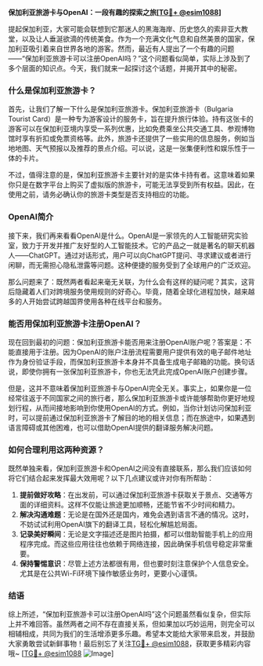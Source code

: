 **保加利亚旅游卡与OpenAI：一段有趣的探索之旅[[TG💪+ @esim1088](https://t.me/s/esim1088)]**

提起保加利亚，大家可能会联想到它那迷人的黑海海岸、历史悠久的索非亚大教堂，以及让人垂涎欲滴的传统美食。作为一个充满文化气息和自然美景的国家，保加利亚吸引着来自世界各地的游客。然而，最近有人提出了一个有趣的问题——“保加利亚旅游卡可以注册OpenAI吗？”这个问题看似简单，实际上涉及到了多个层面的知识点。今天，我们就来一起探讨这个话题，并揭开其中的秘密。

### 什么是保加利亚旅游卡？

首先，让我们了解一下什么是保加利亚旅游卡。保加利亚旅游卡（Bulgaria Tourist Card）是一种专为游客设计的服务卡，旨在提升旅行体验。持有这张卡的游客可以在保加利亚境内享受一系列优惠，比如免费乘坐公共交通工具、参观博物馆时享有折扣或免票资格等。此外，旅游卡还提供了一些实用的信息服务，例如当地地图、天气预报以及推荐的景点介绍。可以说，这是一张集便利性和娱乐性于一体的卡片。

不过，值得注意的是，保加利亚旅游卡主要针对的是实体卡持有者。这意味着如果你只是在数字平台上购买了虚拟版的旅游卡，可能无法享受到所有权益。因此，在使用之前，请务必确认你的旅游卡类型是否支持相应的功能。

### OpenAI简介

接下来，我们再来看看OpenAI是什么。OpenAI是一家领先的人工智能研究实验室，致力于开发并推广友好型的人工智能技术。它的产品之一就是著名的聊天机器人——ChatGPT。通过对话形式，用户可以向ChatGPT提问、寻求建议或者进行闲聊，而无需担心隐私泄露等问题。这种便捷的服务受到了全球用户的广泛欢迎。

那么问题来了：既然两者看起来毫无关联，为什么会有这样的疑问呢？其实，这背后隐藏着人们对跨境服务使用规则的好奇心。毕竟，随着全球化进程加快，越来越多的人开始尝试跨越国界使用各种在线平台和服务。

### 能否用保加利亚旅游卡注册OpenAI？

现在回到最初的问题：保加利亚旅游卡能否用来注册OpenAI账户呢？答案是：不能直接用于注册。因为OpenAI的账户注册流程需要用户提供有效的电子邮件地址作为身份验证手段，而保加利亚旅游卡本身并不具备生成电子邮箱的功能。换句话说，即使你拥有一张保加利亚旅游卡，你也无法凭此完成OpenAI账户创建步骤。

但是，这并不意味着保加利亚旅游卡与OpenAI完全无关。事实上，如果你是一位经常往返于不同国家之间的旅行者，那么保加利亚旅游卡或许能够帮助你更好地规划行程，从而间接地影响到你使用OpenAI的方式。例如，当你计划访问保加利亚时，可以提前通过保加利亚旅游卡了解目的地的相关信息；而在旅途中，如果遇到语言障碍或其他困难，也可以借助OpenAI提供的翻译服务解决问题。

### 如何合理利用这两种资源？

既然单独来看，保加利亚旅游卡和OpenAI之间没有直接联系，那么我们应该如何将它们结合起来发挥最大效用呢？以下几点建议或许对你有所帮助：

1. **提前做好攻略**：在出发前，可以通过保加利亚旅游卡获取关于景点、交通等方面的详细资料。这样不仅能让旅途更加顺畅，还能节省不少时间和精力。
2. **解决沟通难题**：无论是在国外还是国内，难免会遇到语言不通的情况。这时，不妨试试利用OpenAI旗下的翻译工具，轻松化解尴尬局面。
3. **记录美好瞬间**：无论是文字描述还是图片拍摄，都可以借助智能手机上的应用程序完成。而这些应用往往也依赖于网络连接，因此确保手机信号稳定非常重要。
4. **保持警惕意识**：尽管上述方法都很有用，但也要时刻注意保护个人信息安全。尤其是在公共Wi-Fi环境下操作敏感业务时，更要小心谨慎。

### 结语

综上所述，“保加利亚旅游卡可以注册OpenAI吗”这个问题虽然看似复杂，但实际上并不难回答。虽然两者之间不存在直接关系，但如果加以巧妙运用，则完全可以相辅相成，共同为我们的生活增添更多乐趣。希望本文能给大家带来启发，并鼓励大家勇敢尝试新鲜事物！最后别忘了关注[TG💪+ @esim1088](https://t.me/s/esim1088)，获取更多精彩内容哦~ [[TG💪+ @esim1088](https://t.me/s/esim1088) ![Image](https://i.postimg.cc/4NQfJmqS/Snipaste-2025-05-13-00-14-12.png)]